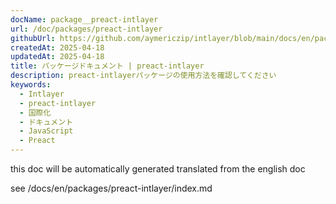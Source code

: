 ```yaml
---
docName: package__preact-intlayer
url: /doc/packages/preact-intlayer
githubUrl: https://github.com/aymericzip/intlayer/blob/main/docs/en/packages/preact-intlayer/index.md
createdAt: 2025-04-18
updatedAt: 2025-04-18
title: パッケージドキュメント | preact-intlayer
description: preact-intlayerパッケージの使用方法を確認してください
keywords:
  - Intlayer
  - preact-intlayer
  - 国際化
  - ドキュメント
  - JavaScript
  - Preact
---
```


this doc will be automatically generated translated from the english doc

see /docs/en/packages/preact-intlayer/index.md

